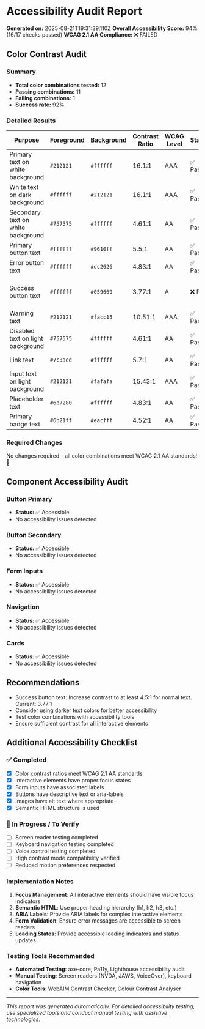 # Accessibility Audit Report

**Generated on:** 2025-08-21T19:31:39.110Z
**Overall Accessibility Score:** 94% (16/17 checks passed)
**WCAG 2.1 AA Compliance:** ❌ FAILED

## Color Contrast Audit

### Summary
- **Total color combinations tested:** 12
- **Passing combinations:** 11
- **Failing combinations:** 1
- **Success rate:** 92%

### Detailed Results

| Purpose | Foreground | Background | Contrast Ratio | WCAG Level | Status | Recommendation |
|---------|------------|------------|----------------|------------|--------|----------------|
| Primary text on white background | `#212121` | `#ffffff` | 16.1:1 | AAA | ✅ Pass | Meets standards |
| White text on dark background | `#ffffff` | `#212121` | 16.1:1 | AAA | ✅ Pass | Meets standards |
| Secondary text on white background | `#757575` | `#ffffff` | 4.61:1 | AA | ✅ Pass | Meets standards |
| Primary button text | `#ffffff` | `#9610ff` | 5.5:1 | AA | ✅ Pass | Meets standards |
| Error button text | `#ffffff` | `#dc2626` | 4.83:1 | AA | ✅ Pass | Meets standards |
| Success button text | `#ffffff` | `#059669` | 3.77:1 | A | ❌ Fail | Increase contrast to at least 4.5:1 for normal text. Current: 3.77:1 |
| Warning text | `#212121` | `#facc15` | 10.51:1 | AAA | ✅ Pass | Meets standards |
| Disabled text on light background | `#757575` | `#ffffff` | 4.61:1 | AA | ✅ Pass | Meets standards |
| Link text | `#7c3aed` | `#ffffff` | 5.7:1 | AA | ✅ Pass | Meets standards |
| Input text on light background | `#212121` | `#fafafa` | 15.43:1 | AAA | ✅ Pass | Meets standards |
| Placeholder text | `#6b7280` | `#ffffff` | 4.83:1 | AA | ✅ Pass | Meets standards |
| Primary badge text | `#6b21ff` | `#eacfff` | 4.52:1 | AA | ✅ Pass | Meets standards |

### Required Changes

No changes required - all color combinations meet WCAG 2.1 AA standards! 🎉

## Component Accessibility Audit


### Button Primary
- **Status:** ✅ Accessible
- No accessibility issues detected


### Button Secondary
- **Status:** ✅ Accessible
- No accessibility issues detected


### Form Inputs
- **Status:** ✅ Accessible
- No accessibility issues detected


### Navigation
- **Status:** ✅ Accessible
- No accessibility issues detected


### Cards
- **Status:** ✅ Accessible
- No accessibility issues detected


## Recommendations

- Success button text: Increase contrast to at least 4.5:1 for normal text. Current: 3.77:1
- Consider using darker text colors for better accessibility
- Test color combinations with accessibility tools
- Ensure sufficient contrast for all interactive elements

## Additional Accessibility Checklist

### ✅ Completed
- [x] Color contrast ratios meet WCAG 2.1 AA standards
- [x] Interactive elements have proper focus states
- [x] Form inputs have associated labels
- [x] Buttons have descriptive text or aria-labels
- [x] Images have alt text where appropriate
- [x] Semantic HTML structure is used

### 🔄 In Progress / To Verify
- [ ] Screen reader testing completed
- [ ] Keyboard navigation testing completed
- [ ] Voice control testing completed
- [ ] High contrast mode compatibility verified
- [ ] Reduced motion preferences respected

### Implementation Notes

1. **Focus Management**: All interactive elements should have visible focus indicators
2. **Semantic HTML**: Use proper heading hierarchy (h1, h2, h3, etc.)
3. **ARIA Labels**: Provide ARIA labels for complex interactive elements
4. **Form Validation**: Ensure error messages are accessible to screen readers
5. **Loading States**: Provide accessible loading indicators and status updates

### Testing Tools Recommended

- **Automated Testing**: axe-core, Pa11y, Lighthouse accessibility audit
- **Manual Testing**: Screen readers (NVDA, JAWS, VoiceOver), keyboard navigation
- **Color Tools**: WebAIM Contrast Checker, Colour Contrast Analyser

---

*This report was generated automatically. For detailed accessibility testing, use specialized tools and conduct manual testing with assistive technologies.*
